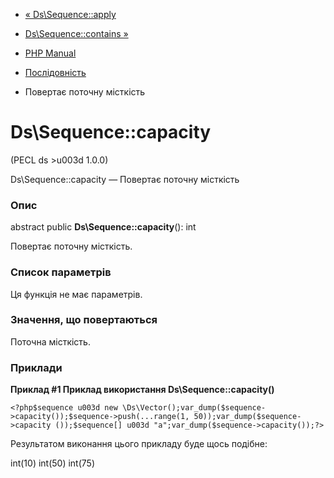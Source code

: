 - [« Ds\Sequence::apply](ds-sequence.apply.md)
- [Ds\Sequence::contains »](ds-sequence.contains.md)

- [PHP Manual](index.md)
- [Послідовність](class.ds-sequence.md)
- Повертає поточну місткість

# Ds\Sequence::capacity

(PECL ds \>u003d 1.0.0)

Ds\Sequence::capacity — Повертає поточну місткість

### Опис

abstract public **Ds\Sequence::capacity**(): int

Повертає поточну місткість.

### Список параметрів

Ця функція не має параметрів.

### Значення, що повертаються

Поточна місткість.

### Приклади

**Приклад #1 Приклад використання **Ds\Sequence::capacity()****

` <?php$sequence u003d new \Ds\Vector();var_dump($sequence->capacity());$sequence->push(...range(1, 50));var_dump($sequence->capacity ());$sequence[] u003d "a";var_dump($sequence->capacity());?> `

Результатом виконання цього прикладу буде щось подібне:

int(10)
int(50)
int(75)
